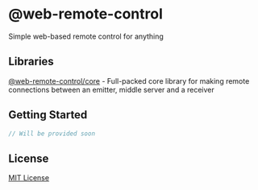# @web-remote-control

Simple web-based remote control for anything

## Libraries

[@web-remote-control/core](https://github.com/Alireza29675/web-remote-control/core) - Full-packed core library for making remote connections between an emitter, middle server and a receiver

## Getting Started

```typescript
// Will be provided soon
```

## License

[MIT License](https://github.com/Alireza29675/web-remote-control/blob/master/LICENSE)
